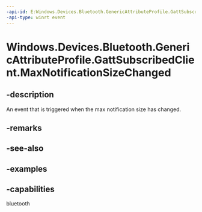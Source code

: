 ```yaml
---
-api-id: E:Windows.Devices.Bluetooth.GenericAttributeProfile.GattSubscribedClient.MaxNotificationSizeChanged
-api-type: winrt event
---
```


<!-- Event syntax.
public event TypedEventHandler MaxNotificationSizeChanged<GattSubscribedClient,  object>
-->

# Windows.Devices.Bluetooth.GenericAttributeProfile.GattSubscribedClient.MaxNotificationSizeChanged

## -description
An event that is triggered when the max notification size has changed.

## -remarks

## -see-also

## -examples


## -capabilities
bluetooth
